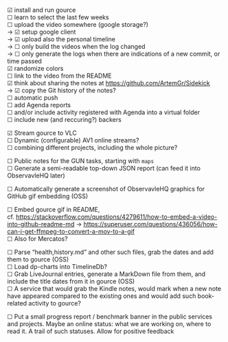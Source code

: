 
☑ install and run gource  
☐ learn to select the last few weeks  
☐ upload the video somewhere (google storage?)  
→ ☑ setup google client  
→ ☑ upload also the personal timeline  
→ ☐ only build the videos when the log changed  
→ ☐ only generate the logs when there are indications of a new commit, or time passed  
☑ randomize colors  
☐ link to the video from the README  
☑ think about sharing the notes at https://github.com/ArtemGr/Sidekick  
→ ☑ copy the Git history of the notes?  
☐ automatic push  
☐ add Agenda reports  
☐ and/or include activity registered with Agenda into a virtual folder  
☐ include new (and reccuring?) backers

☑ Stream gource to VLC  
☐ Dynamic (configurable) AV1 online streams?  
☐ combining different projects, including the whole picture?

☐ Public notes for the GUN tasks, starting with `maps`  
☐ Generate a semi-readable top-down JSON report (can feed it into ObservavleHQ later)

☐ Automatically generate a screenshot of ObservavleHQ graphics for GitHub gif embedding (OSS)

☐ Embed gource gif in README,  
cf. https://stackoverflow.com/questions/4279611/how-to-embed-a-video-into-github-readme-md → https://superuser.com/questions/436056/how-can-i-get-ffmpeg-to-convert-a-mov-to-a-gif  
☐ Also for Mercatos?

☐ Parse “health,history.md” and other such files, grab the dates and add them to gource (OSS)  
☐ Load dp-charts into TimelineDb?  
☐ Grab LiveJournal entries, generate a MarkDown file from them, and include the title dates from it in gource (OSS)  
☐ A service that would grab the Kindle notes, would mark when a new note have appeared compared to the existing ones and would add such book-related activity to gource?

☐ Put a small progress report / benchmark banner in the public services and projects. Maybe an online status: what we are working on, where to read it. A trail of such statuses. Allow for positive feedback
